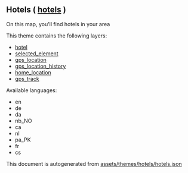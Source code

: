 

 Hotels ( [hotels](https://mapcomplete.osm.be/hotels) ) 
--------------------------------------------------------



On this map, you'll find hotels in your area

This theme contains the following layers:



  - [hotel](../Layers/hotel.md)
  - [selected_element](../Layers/selected_element.md)
  - [gps_location](../Layers/gps_location.md)
  - [gps_location_history](../Layers/gps_location_history.md)
  - [home_location](../Layers/home_location.md)
  - [gps_track](../Layers/gps_track.md)


Available languages:



  - en
  - de
  - da
  - nb_NO
  - ca
  - nl
  - pa_PK
  - fr
  - cs
 

This document is autogenerated from [assets/themes/hotels/hotels.json](https://github.com/pietervdvn/MapComplete/blob/develop/assets/themes/hotels/hotels.json)
